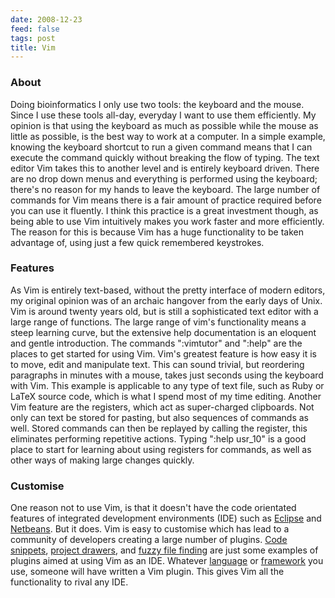 ```yaml
---
date: 2008-12-23
feed: false
tags: post
title: Vim
---
```


### About

Doing bioinformatics I only use two tools: the keyboard and the mouse. Since I
use these tools all-day, everyday I want to use them efficiently. My opinion is
that using the keyboard as much as possible while the mouse as little as
possible, is the best way to work at a computer. In a simple example, knowing
the keyboard shortcut to run a given command means that I can execute the
command quickly without breaking the flow of typing. The text editor Vim takes
this to another level and is entirely keyboard driven. There are no drop down
menus and everything is performed using the keyboard; there's no reason for my
hands to leave the keyboard. The large number of commands for Vim means there
is a fair amount of practice required before you can use it fluently. I think
this practice is a great investment though, as being able to use Vim
intuitively makes you work faster and more efficiently. The reason for this is
because Vim has a huge functionality to be taken advantage of, using just a few
quick remembered keystrokes.

### Features

As Vim is entirely text-based, without the pretty interface of modern editors,
my original opinion was of an archaic hangover from the early days of Unix. Vim
is around twenty years old, but is still a sophisticated text editor with a
large range of functions. The large range of vim's functionality means a steep
learning curve, but the extensive help documentation is an eloquent and gentle
introduction. The commands ":vimtutor" and ":help" are the places to get
started for using Vim. Vim's greatest feature is how easy it is to move, edit
and manipulate text. This can sound trivial, but reordering paragraphs in
minutes with a mouse, takes just seconds using the keyboard with Vim. This
example is applicable to any type of text file, such as Ruby or LaTeX source
code, which is what I spend most of my time editing. Another Vim feature are
the registers, which act as super-charged clipboards. Not only can text be
stored for pasting, but also sequences of commands as well. Stored commands can
then be replayed by calling the register, this eliminates performing repetitive
actions. Typing ":help usr_10" is a good place to start for learning about
using registers for commands, as well as other ways of making large changes
quickly.

### Customise

One reason not to use Vim, is that it doesn't have the code orientated features
of integrated development environments (IDE) such as [Eclipse][eclipse] and
[Netbeans][netbeans]. But it does. Vim is easy to customise which has lead to a
community of developers creating a large number of plugins. [Code
snippets][snippets], [project drawers][nerd], and [fuzzy file finding][fuzzy]
are just some examples of plugins aimed at using Vim as an IDE. Whatever
[language][latex] or [framework][rails] you use, someone will have written a
Vim plugin. This gives Vim all the functionality to rival any IDE.

[eclipse]: http://www.eclipse.org/
[netbeans]: http://www.netbeans.org/
[snippets]: https://github.com/honza/vim-snippets
[nerd]: https://github.com/scrooloose/nerdtree
[fuzzy]: https://github.com/junegunn/fzf
[latex]: https://github.com/lervag/vimtex
[rails]: https://github.com/tpope/vim-rails
